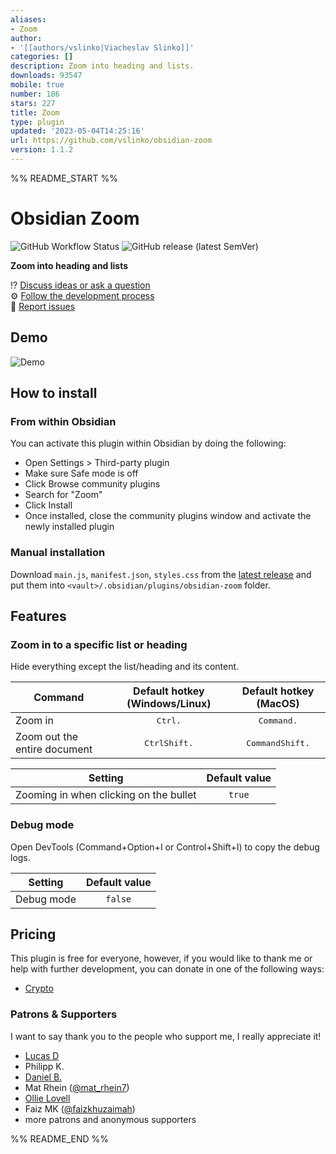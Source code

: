 ```yaml
---
aliases:
- Zoom
author:
- '[[authors/vslinko|Viacheslav Slinko]]'
categories: []
description: Zoom into heading and lists.
downloads: 93547
mobile: true
number: 186
stars: 227
title: Zoom
type: plugin
updated: '2023-05-04T14:25:16'
url: https://github.com/vslinko/obsidian-zoom
version: 1.1.2
---
```


%% README_START %%

# Obsidian Zoom

![GitHub Workflow Status](https://img.shields.io/github/actions/workflow/status/vslinko/obsidian-zoom/release.yml?style=for-the-badge)
![GitHub release (latest SemVer)](https://img.shields.io/github/v/release/vslinko/obsidian-zoom?style=for-the-badge&sort=semver)

**Zoom into heading and lists**

⁉️ [Discuss ideas or ask a question](https://github.com/vslinko/obsidian-zoom/discussions)<br>
⚙️ [Follow the development process](https://github.com/users/vslinko/projects/3/views/1)<br>
🐛 [Report issues](https://github.com/vslinko/obsidian-zoom/issues)

## Demo

![Demo](https://raw.githubusercontent.com/vslinko/obsidian-zoom/main/demo.gif)

## How to install

### From within Obsidian

You can activate this plugin within Obsidian by doing the following:

- Open Settings > Third-party plugin
- Make sure Safe mode is off
- Click Browse community plugins
- Search for "Zoom"
- Click Install
- Once installed, close the community plugins window and activate the newly installed plugin

### Manual installation

Download `main.js`, `manifest.json`, `styles.css` from the [latest release](https://github.com/vslinko/obsidian-zoom/releases/latest) and put them into `<vault>/.obsidian/plugins/obsidian-zoom` folder.

## Features

### Zoom in to a specific list or heading

Hide everything except the list/heading and its content.

| Command                      |       Default hotkey (Windows/Linux)        |             Default hotkey (MacOS)             |
| ---------------------------- | :-----------------------------------------: | :--------------------------------------------: |
| Zoom in                      |         <kbd>Ctrl</kbd><kbd>.</kbd>         |         <kbd>Command</kbd><kbd>.</kbd>         |
| Zoom out the entire document | <kbd>Ctrl</kbd><kbd>Shift</kbd><kbd>.</kbd> | <kbd>Command</kbd><kbd>Shift</kbd><kbd>.</kbd> |

| Setting                                | Default value |
| -------------------------------------- | :-----------: |
| Zooming in when clicking on the bullet |    `true`     |

### Debug mode

Open DevTools (Command+Option+I or Control+Shift+I) to copy the debug logs.

| Setting    | Default value |
| ---------- | :-----------: |
| Debug mode |    `false`    |

## Pricing

This plugin is free for everyone, however, if you would like to thank me
or help with further development, you can donate in one of the following ways:

- [Crypto](https://vslinko.cb.id)

### Patrons & Supporters

I want to say thank you to the people who support me, I really appreciate it!

- [Lucas D](https://twitter.com/lucasdreier)
- Philipp K.
- [Daniel B.](https://github.com/danieltomasz)
- Mat Rhein ([@mat_rhein7](http://twitter.com/mat_rhein7))
- [Ollie Lovell](https://www.ollielovell.com/)
- Faiz MK ([@faizkhuzaimah](https://twitter.com/faizkhuzaimah))
- more patrons and anonymous supporters


%% README_END %%